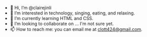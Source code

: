 - 👋 Hi, I’m @clairejinli
- 👀 I’m interested in technology, singing, eating, and relaxing.
- 🌱 I’m currently learning HTML and CSS.
- 💞️ I’m looking to collaborate on ... I'm not sure yet. 
- 📫 How to reach me: you can email me at clott424@gmail.com.

<!---
clairejinli/clairejinli is a ✨ special ✨ repository because its `README.md` (this file) appears on your GitHub profile.
You can click the Preview link to take a look at your changes.
--->
